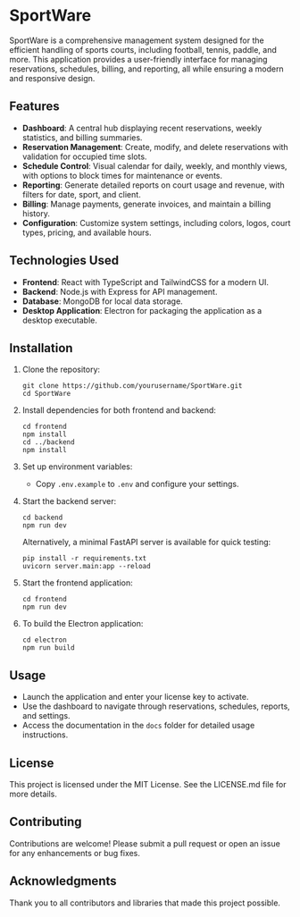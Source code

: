 # SportWare

SportWare is a comprehensive management system designed for the efficient handling of sports courts, including football, tennis, paddle, and more. This application provides a user-friendly interface for managing reservations, schedules, billing, and reporting, all while ensuring a modern and responsive design.

## Features

- **Dashboard**: A central hub displaying recent reservations, weekly statistics, and billing summaries.
- **Reservation Management**: Create, modify, and delete reservations with validation for occupied time slots.
- **Schedule Control**: Visual calendar for daily, weekly, and monthly views, with options to block times for maintenance or events.
- **Reporting**: Generate detailed reports on court usage and revenue, with filters for date, sport, and client.
- **Billing**: Manage payments, generate invoices, and maintain a billing history.
- **Configuration**: Customize system settings, including colors, logos, court types, pricing, and available hours.

## Technologies Used

- **Frontend**: React with TypeScript and TailwindCSS for a modern UI.
- **Backend**: Node.js with Express for API management.
- **Database**: MongoDB for local data storage.
- **Desktop Application**: Electron for packaging the application as a desktop executable.

## Installation

1. Clone the repository:
   ```
   git clone https://github.com/yourusername/SportWare.git
   cd SportWare
   ```

2. Install dependencies for both frontend and backend:
   ```
   cd frontend
   npm install
   cd ../backend
   npm install
   ```

3. Set up environment variables:
   - Copy `.env.example` to `.env` and configure your settings.

4. Start the backend server:
   ```
   cd backend
   npm run dev
   ```

   Alternatively, a minimal FastAPI server is available for quick testing:
   ```
   pip install -r requirements.txt
   uvicorn server.main:app --reload
   ```

5. Start the frontend application:
   ```
   cd frontend
   npm run dev
   ```

6. To build the Electron application:
   ```
   cd electron
   npm run build
   ```

## Usage

- Launch the application and enter your license key to activate.
- Use the dashboard to navigate through reservations, schedules, reports, and settings.
- Access the documentation in the `docs` folder for detailed usage instructions.

## License

This project is licensed under the MIT License. See the LICENSE.md file for more details.

## Contributing

Contributions are welcome! Please submit a pull request or open an issue for any enhancements or bug fixes.

## Acknowledgments

Thank you to all contributors and libraries that made this project possible.
